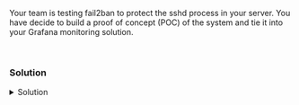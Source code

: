 Your team is testing fail2ban to protect the sshd process in your server. You have decide to build a proof of concept (POC) of the system and tie it into your Grafana monitoring solution.

<br>

### Solution
<details>
<summary>Solution</summary>
  
Install fail2ban

```plain
apt install -y fail2ban
```{{exec}}

Verify the version number of fail2ban client

```plain
fail2ban-client --version
```{{exec}}

Configure fail2ban for sshd jail.

```plain
vi /etc/fail2ban/jail.conf
```{{exec}}

#Uncomment [sshd] and enter the following lines under [sshd] section


```plain
     [sshd]
     enabled = true
     maxretry =  5
     findtime = 10
     bantime = 4h
```

#Check the rest of the file and ensure that there is no [sshd] config later in the file, delete or comment it out.

Review the configurations for apache and nginx to see what other types of jails are available in fail2ban.

Restart the service and verify that it is running properly.

```plain
systemctl restart fail2ban
```{{exec}}

```plain
systemctl status fail2ban --no-pager
```{{exec}}

Test the fail2ban is properly working by trying to connect back to the controlplane server from node01 as a fake account.

```plain
ssh node01
```{{exec}}

Run a for loop and keep trying to connect back to controlplane. You will have to hit enter on each password line until lockout occurs.

```plain
for i in {1..6}; do ssh invaliduser@controlplane; done
```{{exec}}

You will have to hit 'ctrl + c' to exit when it stops trying to connect to the far end.

Exit back to controlplane and check the logs and fail status.

Check the log of fail2ban

```plain
tail -20 /var/log/fail2ban.log
```{{exec}}

Verify that you see the banned IP.

```plain
fail2ban-client get sshd banned
```{{exec}}

Do you see the IP address that you expect? Why do you think that is?

Unban the ip address from the logs. You must manually enter the correct IP address below from the upper output

```plain
fail2ban-client set sshd unbanip <the IP from the logs>
```

Test that the unban has happened correctly.

```plain
ssh node01
```{{exec}}

Try to connect back to controlplane with a correct user, the root user.

```plain
ssh controlplane
```{{exec}}

Did you connect back correctly? If so, exit twice and then move on to the next part of the lab.

</details>

